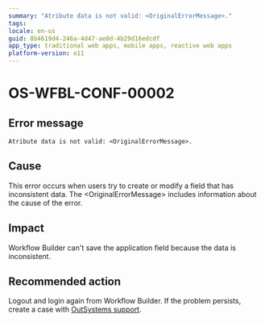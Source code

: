 ```yaml
---
summary: "Atribute data is not valid: <OriginalErrorMessage>."
tags:
locale: en-us
guid: 8b4619d4-246a-4d47-ae0d-4b29d16edcdf
app_type: traditional web apps, mobile apps, reactive web apps
platform-version: o11
---
```


# OS-WFBL-CONF-00002

## Error message

`Atribute data is not valid: <OriginalErrorMessage>.`

## Cause

This error occurs when users try to create or modify a field that has inconsistent data.
The &lt;OriginalErrorMessage&gt; includes information about the cause of the error.

## Impact

Workflow Builder can't save the application field because the data is inconsistent. 

## Recommended action

Logout and login again from Workflow Builder. If the problem persists, create a case with [OutSystems support](https://success.outsystems.com/Support).
